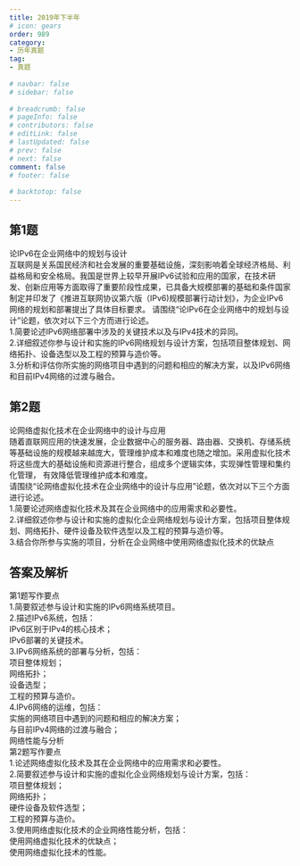 ```yaml
---  
title: 2019年下半年  
# icon: gears  
order: 989  
category:  
- 历年真题  
tag:  
- 真题  
  
# navbar: false  
# sidebar: false  
  
# breadcrumb: false  
# pageInfo: false  
# contributors: false  
# editLink: false  
# lastUpdated: false  
# prev: false  
# next: false  
comment: false  
# footer: false  
  
# backtotop: false  
---  
```

## 第1题 ##

论IPv6在企业网络中的规划与设计  
互联网是关系国民经济和社会发展的重要基础设施，深刻影响着全球经济格局、利益格局和安全格局。我国是世界上较早开展IPv6试验和应用的国家，在技术研发、创新应用等方面取得了重要阶段性成果，已具备大规模部署的基础和条件国家制定并印发了《推进互联网协议第六版（IPv6)规模部署行动计划》，为企业IPv6网络的规划和部署提出了具体目标要求。 请围绕“论IPv6在企业网络中的规划与设计”论题，依次对以下三个方而进行论述。  
1.简要论述IPv6网络部署中涉及的关键技术以及与IPv4技术的异同。  
2.详细叙述你参与设计和实施的IPv6网络规划与设计方案，包括项目整体规划、网络拓扑、设备选型以及工程的预算与造价等。  
3.分析和评估你所实施的网络项目中遇到的问题和相应的解决方案，以及IPv6网络和目前IPv4网络的过渡与融合。  


## 第2题 ##

论网络虚拟化技术在企业网络中的设计与应用  
随着直联网应用的快速发展，企业数据中心的服务器、路由器、交换机、存储系统等基础设施的规模越来越庞大，管理维护成本和难度也随之增加。采用虚拟化技术将这些庞大的基础设施和资源进行整合，组成多个逻辑实体，实现弹性管理和集约化管理， 有效降低管理维护成本和难度。  
请围绕“论网络虚拟化技术在企业网络中的设计与应用”论题，依次对以下三个方面进行论述。  
1.简要论述网络虚拟化技术及其在企业网络中的应用需求和必要性。  
2.详细叙述你参与设计和实施的虚拟化企业网络规划与设计方案，包括项目整体规划、网络拓扑、硬件设备及软件选型以及工程的预算与造价等。  
3.结合你所参与实施的项目，分析在企业网络中使用网络虚拟化技术的优缺点  
  


## 答案及解析 ##

  

第1题写作要点  
1.简要叙述参与设计和实施的IPv6网络系统项目。  
2.描述IPv6系统，包括：  
IPv6区别于IPv4的核心技术；  
IPv6部署的关键技术。  
3.IPv6网络系统的部署与分析，包括：  
项目整体规划；  
网络拓扑；  
设备选型；  
工程的预算与造价。  
4.IPv6网络的运维，包括：  
实施的网络项目中遇到的问题和相应的解决方案；  
与目前IPv4网络的过渡与融合；  
网络性能与分析  
第2题写作要点  
1.论述网络虚拟化技术及其在企业网络中的应用需求和必要性。  
2.简要叙述参与设计和实施的虚拟化企业网络规划与设计方案，包括：  
项目整体规划；  
网络拓扑；  
硬件设备及软件选型；  
工程的预算与造价。  
3.使用网络虚拟化技术的企业网络性能分析，包括：  
使用网络虚拟化技术的优缺点；  
使用网络虚拟化技术的性能。   

